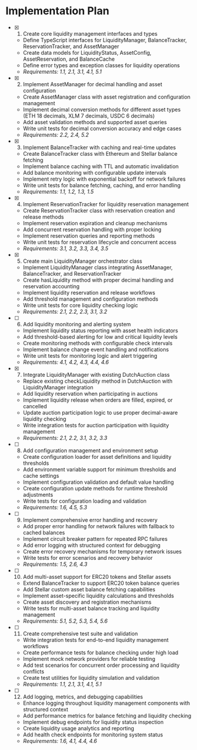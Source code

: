 # Implementation Plan

- [x] 1. Create core liquidity management interfaces and types

  - Define TypeScript interfaces for LiquidityManager, BalanceTracker, ReservationTracker, and AssetManager
  - Create data models for LiquidityStatus, AssetConfig, AssetReservation, and BalanceCache
  - Define error types and exception classes for liquidity operations
  - _Requirements: 1.1, 2.1, 3.1, 4.1, 5.1_

- [x] 2. Implement AssetManager for decimal handling and asset configuration

  - Create AssetManager class with asset registration and configuration management
  - Implement decimal conversion methods for different asset types (ETH 18 decimals, XLM 7 decimals, USDC 6 decimals)
  - Add asset validation methods and supported asset queries
  - Write unit tests for decimal conversion accuracy and edge cases
  - _Requirements: 2.2, 2.4, 5.2_

- [x] 3. Implement BalanceTracker with caching and real-time updates

  - Create BalanceTracker class with Ethereum and Stellar balance fetching
  - Implement balance caching with TTL and automatic invalidation
  - Add balance monitoring with configurable update intervals
  - Implement retry logic with exponential backoff for network failures
  - Write unit tests for balance fetching, caching, and error handling
  - _Requirements: 1.1, 1.2, 1.3, 1.5_

- [x] 4. Implement ReservationTracker for liquidity reservation management

  - Create ReservationTracker class with reservation creation and release methods
  - Implement reservation expiration and cleanup mechanisms
  - Add concurrent reservation handling with proper locking
  - Implement reservation queries and reporting methods
  - Write unit tests for reservation lifecycle and concurrent access
  - _Requirements: 3.1, 3.2, 3.3, 3.4, 3.5_

- [x] 5. Create main LiquidityManager orchestrator class

  - Implement LiquidityManager class integrating AssetManager, BalanceTracker, and ReservationTracker
  - Create hasLiquidity method with proper decimal handling and reservation accounting
  - Implement liquidity reservation and release workflows
  - Add threshold management and configuration methods
  - Write unit tests for core liquidity checking logic
  - _Requirements: 2.1, 2.2, 2.3, 3.1, 3.2_

- [ ] 6. Add liquidity monitoring and alerting system

  - Implement liquidity status reporting with asset health indicators
  - Add threshold-based alerting for low and critical liquidity levels
  - Create monitoring methods with configurable check intervals
  - Implement balance change event handling and notifications
  - Write unit tests for monitoring logic and alert triggering
  - _Requirements: 4.1, 4.2, 4.3, 4.4, 4.6_

- [x] 7. Integrate LiquidityManager with existing DutchAuction class

  - Replace existing checkLiquidity method in DutchAuction with LiquidityManager integration
  - Add liquidity reservation when participating in auctions
  - Implement liquidity release when orders are filled, expired, or cancelled
  - Update auction participation logic to use proper decimal-aware liquidity checking
  - Write integration tests for auction participation with liquidity management
  - _Requirements: 2.1, 2.2, 3.1, 3.2, 3.3_

- [ ] 8. Add configuration management and environment setup

  - Create configuration loader for asset definitions and liquidity thresholds
  - Add environment variable support for minimum thresholds and cache settings
  - Implement configuration validation and default value handling
  - Create configuration update methods for runtime threshold adjustments
  - Write tests for configuration loading and validation
  - _Requirements: 1.6, 4.5, 5.3_

- [ ] 9. Implement comprehensive error handling and recovery

  - Add proper error handling for network failures with fallback to cached balances
  - Implement circuit breaker pattern for repeated RPC failures
  - Add error logging with structured context for debugging
  - Create error recovery mechanisms for temporary network issues
  - Write tests for error scenarios and recovery behavior
  - _Requirements: 1.5, 2.6, 4.3_

- [ ] 10. Add multi-asset support for ERC20 tokens and Stellar assets

  - Extend BalanceTracker to support ERC20 token balance queries
  - Add Stellar custom asset balance fetching capabilities
  - Implement asset-specific liquidity calculations and thresholds
  - Create asset discovery and registration mechanisms
  - Write tests for multi-asset balance tracking and liquidity management
  - _Requirements: 5.1, 5.2, 5.3, 5.4, 5.6_

- [ ] 11. Create comprehensive test suite and validation

  - Write integration tests for end-to-end liquidity management workflows
  - Create performance tests for balance checking under high load
  - Implement mock network providers for reliable testing
  - Add test scenarios for concurrent order processing and liquidity conflicts
  - Create test utilities for liquidity simulation and validation
  - _Requirements: 1.1, 2.1, 3.1, 4.1, 5.1_

- [ ] 12. Add logging, metrics, and debugging capabilities
  - Enhance logging throughout liquidity management components with structured context
  - Add performance metrics for balance fetching and liquidity checking
  - Implement debug endpoints for liquidity status inspection
  - Create liquidity usage analytics and reporting
  - Add health check endpoints for monitoring system status
  - _Requirements: 1.6, 4.1, 4.4, 4.6_
